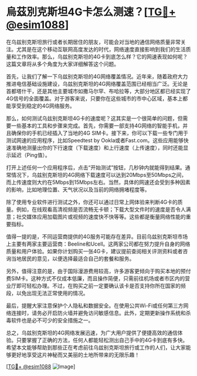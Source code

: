 # 烏茲別克斯坦4G卡怎么测速？[[TG💪+ @esim1088](https://t.me/s/esim1088)]

在乌兹别克斯坦旅行或者长期居住的朋友，可能会对当地的通信网络质量非常关注。尤其是在这个移动互联网高度发达的时代，网络速度直接影响到我们的生活质量和工作效率。那么，乌兹别克斯坦的4G卡到底怎么样？它的网速表现如何呢？这篇文章将从多个角度为大家详细解答这个问题。

首先，让我们了解一下乌兹别克斯坦的4G网络覆盖情况。近年来，随着政府大力推进电信基础设施建设，乌兹别克斯坦的4G网络覆盖范围已经相当广泛。无论是首都塔什干，还是其他主要城市如撒马尔罕、布哈拉等，大部分地区都已经实现了4G信号的全面覆盖。对于游客来说，只要你在这些城市的市中心区域，基本上都能享受到稳定的4G网络服务。

那么，如何测试乌兹别克斯坦4G卡的速度呢？这其实是一个很简单的问题，但需要一些基本的工具和步骤来完成。首先，你需要一部支持4G网络的智能手机，并且确保你的手机已经插入了当地的4G SIM卡。接下来，你可以下载一些专门用于测试网速的应用程序，比如Speedtest by Ookla或者Fast.com。这些应用能够快速准确地测量出你的下行速度（下载速度）和上行速度（上传速度），同时还能显示延迟（Ping值）。

打开上述任何一个应用程序后，点击“开始测试”按钮，几秒钟内就能得到结果。通常情况下，乌兹别克斯坦的4G网络下载速度可以达到20Mbps至50Mbps之间，而上传速度则大约在5Mbps到15Mbps左右。当然，具体的网速还会受到多种因素的影响，比如地理位置、天气状况以及当前的网络拥堵程度等。

除了使用专业软件进行测试之外，你还可以通过日常上网体验来判断4G卡的质量。例如，在线观看高清视频是否流畅无卡顿；下载大型文件时的速度是否令人满意；社交媒体应用加载图片或视频的速度快不快等等。这些都是衡量网络性能的重要指标。

值得一提的是，不同运营商提供的4G服务可能存在差异。目前乌兹别克斯坦市场上主要有两家主要运营商：Beeline和Ucell。这两家公司都在努力提升自身的网络质量和用户体验。如果你计划购买一张4G卡，建议提前查阅相关评测资料或者咨询当地居民的意见，以便选择最适合自己的套餐和服务。

另外，值得注意的是，由于国际漫游费用较高，许多游客更倾向于购买本地的预付费SIM卡。这种方式不仅成本低廉，而且操作简便，只需前往机场或者市区内的营业厅即可轻松办理。不过，在购买之前一定要确认该卡是否支持你所在国家的频段，以免出现无法正常使用的情况。

最后，提醒大家注意保护个人隐私和数据安全。在使用公共Wi-Fi或任何第三方网络连接时，请务必开启防火墙并避免访问敏感信息。此外，定期更新操作系统和杀毒软件也是必不可少的安全措施之一。

总之，乌兹别克斯坦的4G网络发展迅速，为广大用户提供了便捷高效的通信体验。只要掌握了正确的方法，任何人都能轻松测出自己手中的4G卡到底有多快。希望本文能够帮助到那些正在考虑前往乌兹别克斯坦旅行或工作的人们，让大家能够更好地享受这片神秘而又美丽的土地所带来的无限乐趣！

[[TG💪+ @esim1088](https://t.me/s/esim1088) ![Image](https://i.postimg.cc/4NQfJmqS/Snipaste-2025-05-13-00-14-12.png)]